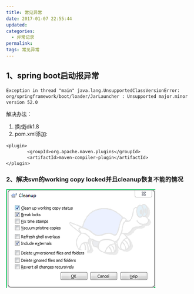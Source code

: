 ```yaml
---
title: 常见异常
date: 2017-01-07 22:55:44
updated: 
categories: 
  - 异常记录
permalink:
tags: 常见异常
---
```


## 1、spring boot启动报异常 ##
```
Exception in thread "main" java.lang.UnsupportedClassVersionError: 
org/springframework/boot/loader/JarLauncher : Unsupported major.minor version 52.0
```
解决办法：
1. 换成jdk1.8<br>
2. pom.xml添加:<br>
```
<plugin>
        <groupId>org.apache.maven.plugins</groupId>
        <artifactId>maven-compiler-plugin</artifactId>
</plugin>
```
### 2、解决svn的working copy locked并且cleanup恢复不能的情况 ###
![](../../photos/20180615111444.png)